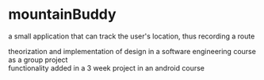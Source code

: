 # mountainBuddy
a small application that can track the user's location, thus recording a route  

theorization and implementation of design in a software engineering course as a group project  
functionality added in a 3 week project in an android course
